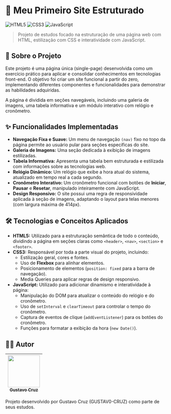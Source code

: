 # 🚀 Meu Primeiro Site Estruturado

![HTML5](https://img.shields.io/badge/HTML5-E34F26?style=for-the-badge&logo=html5&logoColor=white)
![CSS3](https://img.shields.io/badge/CSS3-1572B6?style=for-the-badge&logo=css3&logoColor=white)
![JavaScript](https://img.shields.io/badge/JavaScript-F7DF1E?style=for-the-badge&logo=javascript&logoColor=black)

> Projeto de estudos focado na estruturação de uma página web com HTML, estilização com CSS e interatividade com JavaScript.

## 📄 Sobre o Projeto

Este projeto é uma página única (single-page) desenvolvida como um exercício prático para aplicar e consolidar conhecimentos em tecnologias front-end. O objetivo foi criar um site funcional a partir do zero, implementando diferentes componentes e funcionalidades para demonstrar as habilidades adquiridas.

A página é dividida em seções navegáveis, incluindo uma galeria de imagens, uma tabela informativa e um módulo interativo com relógio e cronômetro.

## ✨ Funcionalidades Implementadas

* **Navegação Fixa e Suave:** Um menu de navegação `(nav)` fixo no topo da página permite ao usuário pular para seções específicas do site.
* **Galeria de Imagens:** Uma seção dedicada à exibição de imagens estilizadas.
* **Tabela Informativa:** Apresenta uma tabela bem estruturada e estilizada com informações sobre as tecnologias web.
* **Relógio Dinâmico:** Um relógio que exibe a hora atual do sistema, atualizado em tempo real a cada segundo.
* **Cronômetro Interativo:** Um cronômetro funcional com botões de **Iniciar**, **Pausar** e **Resetar**, manipulado inteiramente com JavaScript.
* **Design Responsivo:** O site possui uma regra de responsividade aplicada à seção de imagens, adaptando o layout para telas menores (com largura máxima de 414px).

## 🛠️ Tecnologias e Conceitos Aplicados

* **HTML5:** Utilizado para a estruturação semântica de todo o conteúdo, dividindo a página em seções claras como `<header>`, `<nav>`, `<section>` e `<footer>`.
* **CSS3:** Responsável por toda a parte visual do projeto, incluindo:
    * Estilização geral, cores e fontes.
    * Uso de **Flexbox** para alinhar elementos.
    * Posicionamento de elementos (`position: fixed` para a barra de navegação).
    * Media Queries para aplicar regras de design responsivo.
* **JavaScript:** Utilizado para adicionar dinamismo e interatividade à página:
    * Manipulação do DOM para atualizar o conteúdo do relógio e do cronômetro.
    * Uso de `setInterval` e `clearTimeout` para controlar o tempo do cronômetro.
    * Captura de eventos de clique (`addEventListener`) para os botões do cronômetro.
    * Funções para formatar a exibição da hora (`new Date()`).

## 👨‍💻 Autor

| [<img src="https://github.com/GUSTAV0-CRUZ.png" width="100px;"/><br /><sub><b>Gustavo Cruz</b></sub>](https://github.com/GUSTAV0-CRUZ) |
| :---: |

Projeto desenvolvido por Gustavo Cruz (GUSTAV0-CRUZ) como parte de seus estudos.
